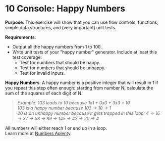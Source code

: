 # 10 Console: Happy Numbers

**Purpose**: This exercise will show that you can use flow controls, functions, simple data structures, and (very important) unit tests.

**Requirements**:  
- Output all the happy numbers from 1 to 100.
- Write unit tests of your "happy number" generator. Include at least this test coverage:
  - Test for numbers that should be happy.
  - Test for numbers that should be unhappy.
  - Test for invalid inputs.

**Happy Numbers**: A happy number is a positive integer that will result in 1 if you repeat this step often enough: starting from number N, calculate the sum of the squares of each digit of N.  
> *Example: 103 leads to 10 because 1x1 + 0x0 + 3x3 = 10*  
> *103 is a happy number because 103 -> 10 -> 1*  
> *20 is an unhappy number because it gets trapped in this loop: 4 -> 16 -> 37 -> 58 -> 89 -> 145 -> 42 -> 20 -> 4*  

All numbers will either reach 1 or end up in a loop.  
Learn more at [Numbers Aplenty](https://www.numbersaplenty.com/set/happy_number/).  
